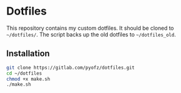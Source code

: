 # Dotfiles 
This repository contains my custom dotfiles. It should be cloned to `~/dotfiles/`. The script backs up the old dotfiles to `~/dotfiles_old`.

## Installation 
``` bash
git clone https://gitlab.com/pyofz/dotfiles.git 
cd ~/dotfiles
chmod +x make.sh
./make.sh
```
